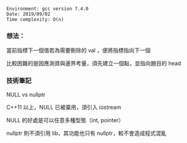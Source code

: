 ```
Environment: gcc version 7.4.0
Date: 2019/09/02
Time complexity: O(n)
```

### 想法：

當前指標下一個值若為需要刪除的 val ，便將指標指向下一個

比較困難的是因應測資與邊界考量，須先建立一個點，並指向題目的 head

### 技術筆記

NULL vs nullptr

C++11 以上，NULL 已被棄用，須引入 iostream

NULL 的好處是可以任意多種型態（int, pointer）

nullptr 則不須引用 lib，其功能也只有 nullptr，較不會造成程式混亂